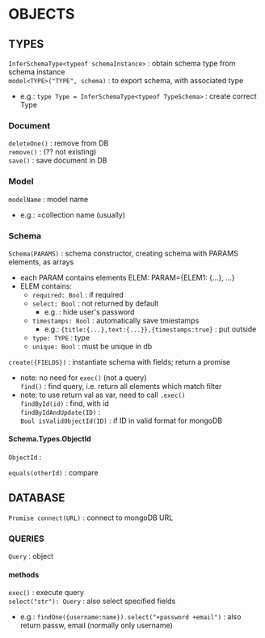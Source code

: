 # OBJECTS

## TYPES
`InferSchemaType<typeof schemaInstance>` : obtain schema type from schema instance  
`model<TYPE>("TYPE", schema)` : to export schema, with associated type  
*	e.g.: `type Type = InferSchemaType<typeof TypeSchema>` : create correct Type  

### Document
`deleteOne()` : remove from DB  
`remove()` : (?? not existing)  
`save()` : save document in DB  

### Model
`modelName` : model name  
*	e.g.: =collection name (usually)  


### Schema
`Schema(PARAMS)` : schema constructor, creating schema with PARAMS elements, as arrays  
*	each PARAM contains elements ELEM: PARAM={ELEM1: {...}, ...}
*	ELEM contains:
	*	`required: Bool` : if required  
	*	`select: Bool` : not returned by default  
		*	e.g. : hide user's password  
	*	`timestamps: Bool` : automatically save tmiestamps  
		*	e.g.: `{title:{...},text:{...}},{timestamps:true}` : put outside  
	*	`type: TYPE` : type  
	*	`unique: Bool` : must be unique in db    

`create({FIELDS})` : instantiate schema with fields; return a promise  
*	note: no need for `exec()` (not a query)  
`find()` : find query, i.e. return all elements which match filter  
*	note: to use return val as var, need to call `.exec()`  
`findById(id)` : find, with id  
`findByIdAndUpdate(ID)` :   
`Bool isValidObjectId(ID)` : if ID in valid format for mongoDB  

#### Schema.Types.ObjectId
`ObjectId` :  

`equals(otherId)` : compare  

## DATABASE
`Promise connect(URL)` : connect to mongoDB URL  

### QUERIES
`Query` : object  
#### methods
`exec()` : execute query  
`select("str"): Query` : also select specified fields  
*	e.g.: `findOne({username:name}).select("+password +email")` : also return passw, email (normally only username)  
